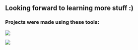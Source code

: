 ## Looking forward to learning more stuff :)

<!-- COMMENT
**30vam/30vam** is a ✨ _special_ ✨ repository because its `README.md` (this file) appears on your GitHub profile.

Here are some ideas to get you started:

- 🔭 I’m currently working on ...
- 🌱 I’m currently learning ...
- 👯 I’m looking to collaborate on ...
- 🤔 I’m looking for help with ...
- 💬 Ask me about ...
- 📫 How to reach me: ...
- 😄 Pronouns: ...
- ⚡ Fun fact: ...
-->

<!-- Paragraphed Icons -->

### Projects were made using these tools:
<p>
  <a href="https://skillicons.dev">
    <img src="https://skillicons.dev/icons?i=cs,cpp,html,css" />
  </a>
</p>

<p>
  <a href="https://skillicons.dev">
    <img src="https://skillicons.dev/icons?i=unity,qt" />
  </a>
</p>
